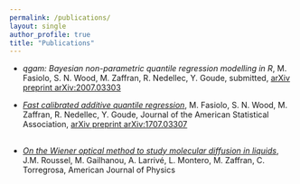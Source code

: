 ```yaml
---
permalink: /publications/
layout: single
author_profile: true
title: "Publications"
---
```


- *qgam: Bayesian non-parametric quantile regression modelling in R*, M. Fasiolo, S. N. Wood, M. Zaffran, R. Nedellec, Y. Goude, submitted, [arXiv preprint arXiv:2007.03303](https://arxiv.org/pdf/2007.03303.pdf)

- [*Fast calibrated additive quantile regression*](https://amstat.tandfonline.com/doi/abs/10.1080/01621459.2020.1725521), M. Fasiolo, S. N. Wood, M. Zaffran, R. Nedellec, Y. Goude, Journal of the American Statistical Association, [arXiv preprint arXiv:1707.03307](https://arxiv.org/pdf/1707.03307.pdf)

## 

- [*On the Wiener optical method to study molecular diffusion in liquids*](https://aapt.scitation.org/doi/abs/10.1119/10.0001448), J.M. Roussel, M. Gailhanou, A. Larrivé, L. Montero, M. Zaffran, C. Torregrosa, American Journal of Physics
